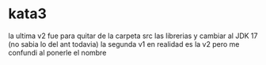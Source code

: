 # kata3 
la ultima v2 fue para quitar de la carpeta src las librerias y cambiar al JDK 17 (no sabia lo del ant todavia)
la segunda v1 en realidad es la v2 pero me confundi al ponerle el nombre
